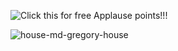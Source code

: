 



![Click this for free Applause points!!!](https://github.com/user-attachments/assets/124c3ac6-9daf-4735-94c0-570f11f01b09)



![house-md-gregory-house](https://github.com/user-attachments/assets/0c5426b0-e275-427a-9b61-828c60efab1f)
